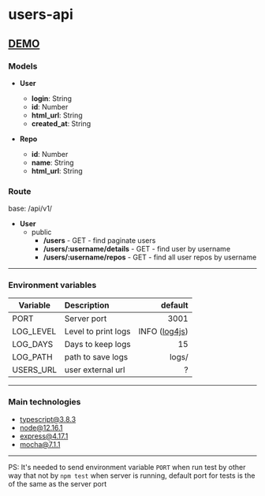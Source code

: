 # users-api
## [DEMO](http://users-api-com-br.umbler.net/)
### Models
- **User**
   - **login**: String
   - **id**: Number
   - **html_url**: String
   - **created_at**: String
       
- **Repo**
    - **id**: Number
    - **name**: String
    - **html_url**: String
   
### Route
base: /api/v1/
- **User**
  - public
    - **/users** - GET - find paginate users
    - **/users/:username/details** - GET - find user by username 
    - **/users/:username/repos** - GET - find all user repos by username 
---
### Environment variables
|   Variable     | Description         |  default      |
| -------------  | :------------------ | ------------: |
| PORT           | Server port         |  3001         |
| LOG_LEVEL      | Level to print logs |  INFO ([log4js](https://www.npmjs.com/package/log4js))|
| LOG_DAYS       | Days to keep logs   |  15           |
| LOG_PATH       | path to save logs   |  logs/        |
| USERS_URL      | user external url   |  ?            |
---
### Main technologies

- typescript@3.8.3
- node@12.16.1
- express@4.17.1
- mocha@7.1.1

---

PS: It's needed to send environment variable `PORT` when run test by other way that not by `npm test` when server 
is running, default port for tests is the of the same as the server port
